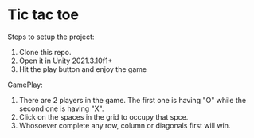 # Tic tac toe

Steps to setup the project:
1. Clone this repo.
2. Open it in Unity 2021.3.10f1+
3. Hit the play button and enjoy the game
 
GamePlay:
1. There are 2 players in the game. The first one is having "O" while the second one is having "X".
2. Click on the spaces in the grid to occupy that spce.
3. Whosoever complete any row, column or diagonals first will win.
